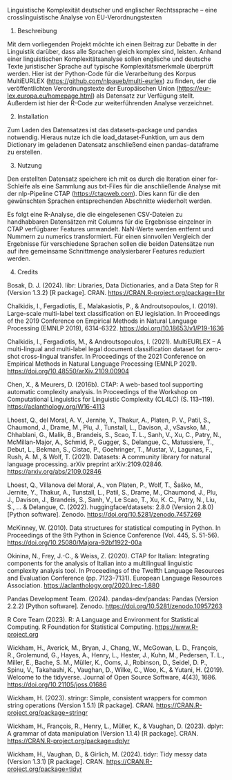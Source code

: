 Linguistische Komplexität deutscher und englischer Rechtssprache – eine crosslinguistische Analyse von EU-Verordnungstexten

1. Beschreibung

Mit dem vorliegenden Projekt möchte ich einen Beitrag zur Debatte in der Linguistik darüber, dass alle Sprachen gleich komplex sind, leisten. 
Anhand einer linguistischen Komplexitätsanalyse sollen englische und deutsche Texte juristischer Sprache auf typische Komplexitätsmerkmale überprüft werden.
Hier ist der Python-Code für die Verarbeitung des Korpus MultiEURLEX (https://github.com/nlpaueb/multi-eurlex) zu finden, der die veröffentlichten Verordnungstexte der Europäischen Union (https://eur-lex.europa.eu/homepage.html) als Datensatz zur Verfügung stellt.
Außerdem ist hier der R-Code zur weiterführenden Analyse verzeichnet.

2. Installation

Zum Laden des Datensatzes ist das datasets-package und pandas notwendig. Hieraus nutze ich die load_dataset-Funktion, um aus dem Dictionary im geladenen Datensatz anschließend einen pandas-dataframe zu erstellen.

3. Nutzung

Den erstellten Datensatz speichere ich mit os durch die Iteration einer for-Schleife als eine Sammlung aus txt-Files für die anschließende Analyse mit der nlp-Pipeline CTAP (https://ctapweb.com). Dies kann für die den gewünschten Sprachen entsprechenden Abschnitte wiederholt werden.

Es folgt eine R-Analyse, die die eingelesenen CSV-Dateien zu handhabbaren Datensätzen mit Columns für die Ergebnisse einzelner in CTAP verfügbarer Features umwandelt. NaN-Werte werden entfernt und Nummern zu numerics transformiert. Für einen sinnvollen Vergleich der Ergebnisse für verschiedene Sprachen sollen die beiden Datensätze nun auf ihre gemeinsame Schnittmenge analysierbarer Features reduziert werden.

4. Credits

Bosak, D. J. (2024). libr: Libraries, Data Dictionaries, and a Data Step for R (Version 1.3.2) [R package]. CRAN. https://CRAN.R-project.org/package=libr

Chalkidis, I., Fergadiotis, E., Malakasiotis, P., & Androutsopoulos, I. (2019). Large-scale multi-label text classification on EU legislation. In Proceedings of the 2019 Conference on Empirical Methods in Natural Language Processing (EMNLP 2019), 6314-6322. https://doi.org/10.18653/v1/P19-1636

Chalkidis, I., Fergadiotis, M., & Androutsopoulos, I. (2021). MultiEURLEX – A multi-lingual and multi-label legal document classification dataset for zero-shot cross-lingual transfer. In Proceedings of the 2021 Conference on Empirical Methods in Natural Language Processing (EMNLP 2021). https://doi.org/10.48550/arXiv.2109.00904

Chen, X., & Meurers, D. (2016b). CTAP: A web-based tool supporting automatic complexity analysis. In Proceedings of the Workshop on Computational Linguistics for Linguistic Complexity (CL4LC) (S. 113–119). https://aclanthology.org/W16-4113

Lhoest, Q., del Moral, A. V., Jernite, Y., Thakur, A., Platen, P. V., Patil, S., Chaumond, J., Drame, M., Plu, J., Tunstall, L., Davison, J., vSavsko, M., Chhablani, G., Malik, B., Brandeis, S., Scao, T. L., Sanh, V., Xu, C., Patry, N., McMillan-Major, A., Schmid, P., Gugger, S., Delangue, C., Matussiere, T., Debut, L., Bekman, S., Cistac, P., Goehringer, T., Mustar, V., Lagunas, F., Rush, A. M., & Wolf, T. (2021). Datasets: A community library for natural language processing. arXiv preprint arXiv:2109.02846. https://arxiv.org/abs/2109.02846

Lhoest, Q., Villanova del Moral, A., von Platen, P., Wolf, T., Šaško, M., Jernite, Y., Thakur, A., Tunstall, L., Patil, S., Drame, M., Chaumond, J., Plu, J., Davison, J., Brandeis, S., Sanh, V., Le Scao, T., Xu, K. C., Patry, N., Liu, S., ... & Delangue, C. (2022). huggingface/datasets: 2.8.0 (Version 2.8.0) [Python software]. Zenodo. https://doi.org/10.5281/zenodo.7457269

McKinney, W. (2010). Data structures for statistical computing in Python. In Proceedings of the 9th Python in Science Conference (Vol. 445, S. 51-56). https://doi.org/10.25080/Majora-92bf1922-00a

Okinina, N., Frey, J.-C., & Weiss, Z. (2020). CTAP for Italian: Integrating components for the analysis of Italian into a multilingual linguistic complexity analysis tool. In Proceedings of the Twelfth Language Resources and Evaluation Conference (pp. 7123–7131). European Language Resources Association. https://aclanthology.org/2020.lrec-1.880

Pandas Development Team. (2024). pandas-dev/pandas: Pandas (Version 2.2.2) [Python software]. Zenodo. https://doi.org/10.5281/zenodo.10957263

R Core Team (2023). R: A Language and Environment for Statistical Computing. R Foundation for Statistical Computing. https://www.R-project.org

Wickham, H., Averick, M., Bryan, J., Chang, W., McGowan, L. D., François, R., Grolemund, G., Hayes, A., Henry, L., Hester, J., Kuhn, M., Pedersen, T. L., Miller, E., Bache, S. M., Müller, K., Ooms, J., Robinson, D., Seidel, D. P., Spinu, V., Takahashi, K., Vaughan, D., Wilke, C., Woo, K., & Yutani, H. (2019). Welcome to the tidyverse. Journal of Open Source Software, 4(43), 1686. https://doi.org/10.21105/joss.01686

Wickham, H. (2023). stringr: Simple, consistent wrappers for common string operations (Version 1.5.1) [R package]. CRAN. https://CRAN.R-project.org/package=stringr

Wickham, H., François, R., Henry, L., Müller, K., & Vaughan, D. (2023). dplyr: A grammar of data manipulation (Version 1.1.4) [R package]. CRAN. https://CRAN.R-project.org/package=dplyr

Wickham, H., Vaughan, D., & Girlich, M. (2024). tidyr: Tidy messy data (Version 1.3.1) [R package]. CRAN. https://CRAN.R-project.org/package=tidyr
